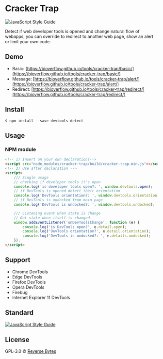 # Cracker Trap
[![JavaScript Style Guide](https://img.shields.io/badge/code_style-standard-brightgreen.svg)](https://standardjs.com)

Detect if web developer tools is opened and change natural flow of webapps, you can override to redirect to another web page, show an alert or limit your own code.

## Demo
* Basic: [https://bioverflow.github.io/tools/cracker-trap/basic/](https://bioverflow.github.io/tools/cracker-trap/basic/)
* Message: [https://bioverflow.github.io/tools/cracker-trap/alert/](https://bioverflow.github.io/tools/cracker-trap/alert/)
* Redirect: [https://bioverflow.github.io/tools/cracker-trap/redirect/](https://bioverflow.github.io/tools/cracker-trap/redirect/)

## Install

```
$ npm install --save devtools-detect
```

## Usage

### NPM module
```html
<!-- 1) Insert on your own declarations-->
<script src="node_modules/cracker-trap/build/cracker-trap.min.js"></script>
<!-- 2) Use after declaration -->
<script>
	/// Single usage
	// checking if developer tools it's open
	console.log('is developer tools open?: ', window.devtools.open);
	// if DevTools is opened detect their orientation
	console.log('DevTools orientation?: ', window.devtools.orientation);
	// if DevTools is undocked from main page
	console.log('DevTools is undocked?: ', window.devtools.undocked);

	/// Listening event when state is change
	// Get state when itself is changed
	window.addEventListener('onDevToolsChange', function (e) {
		console.log('is DevTools open?', e.detail.open);
		console.log('DevTools orientation?', e.detail.orientation);
		console.log('DevTools is undocked?: ', e.details.undocked);
	});
</script>
```

## Support

- Chrome DevTools
- Edge DevTools
- Firefox DevTools
- Opera DevTools
- Firebug
- Internet Explorer 11 DevTools

## Standard

[![JavaScript Style Guide](https://cdn.rawgit.com/standard/standard/master/badge.svg)](https://github.com/standard/standard)

## License

GPL-3.0 © [Reverse Bytes](https://reversebytes.wordpress.com)
